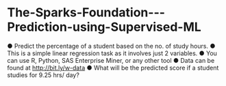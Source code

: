 # The-Sparks-Foundation---Prediction-using-Supervised-ML
● Predict the percentage of a student based on the no. of study hours. ● This is a simple linear regression task as it involves just 2 variables. ● You can use R, Python, SAS Enterprise Miner, or any other tool ● Data can be found at http://bit.ly/w-data ● What will be the predicted score if a student studies for 9.25 hrs/ day?
